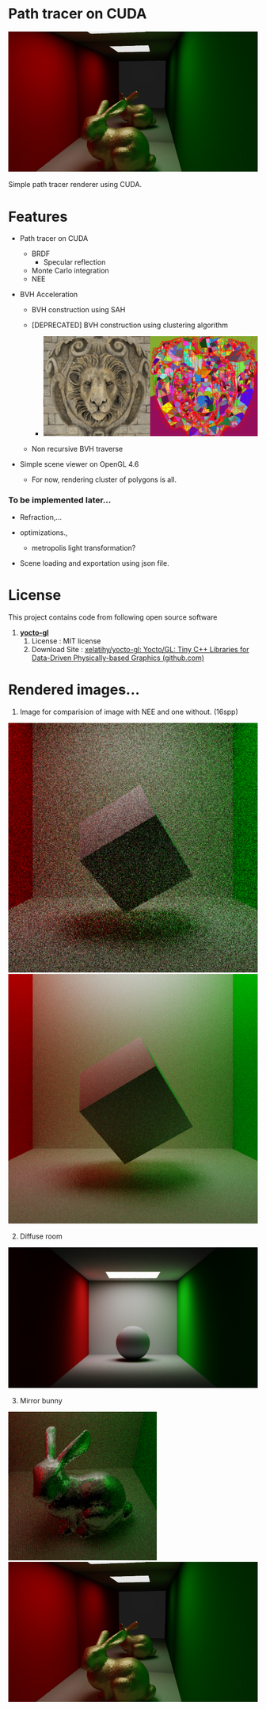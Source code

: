 # Path tracer on CUDA

![MainImg](./Img/Render/reflection.png)

Simple path tracer renderer using CUDA.



# Features

- Path tracer on CUDA
  - BRDF
    - Specular reflection
  - Monte Carlo integration
  - NEE
- BVH Acceleration
  - BVH construction using SAH
  - [DEPRECATED] BVH construction using clustering algorithm
    - ![BVH](./Img/Doc/BVH.png)
  
  - Non recursive BVH traverse
  
- Simple scene viewer on OpenGL 4.6
  - For now,  rendering cluster of polygons is all.


### To be implemented later...

- Refraction,...
- optimizations.,
  - metropolis light transformation?

- Scene loading and exportation using json file.

# License

This project contains code from following open source software

1. **[yocto-gl](https://github.com/xelatihy/yocto-gl)**
   1. License : MIT license
   2. Download Site : [xelatihy/yocto-gl: Yocto/GL: Tiny C++ Libraries for Data-Driven Physically-based Graphics (github.com)](https://github.com/xelatihy/yocto-gl)

# Rendered images...

1. Image for comparision of image with NEE and one without. (16spp)

![](./Img/Render/16spp_woNEE.png) ![](./Img/Render/16spp_NEE.png)

2. Diffuse room

![](./Img/Render/DiffuseRoom_MS8x2048spp_13min.png)

3. Mirror bunny

![](./Img/Render/bunny2.png)![](./Img/Render/reflection.png)
